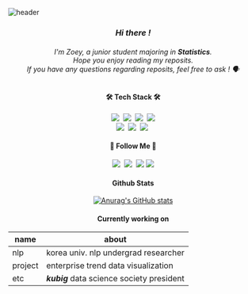 ![header](https://capsule-render.vercel.app/api?type=wave&color=auto&height=200&section=header&text=new%20Influence();&fontSize=90&fontColor=000000)

<h3 align="center"><i> Hi there ! </i></h3>
<h6 align="center">I'm Zoey, a junior student majoring in <b>Statistics</b>.<br>
Hope you enjoy reading my reposits. <br>
If you have any questions regarding reposits, feel free to ask ! 🗣️</h6>


<h4 align="center">🛠️ Tech Stack 🛠️</h4>
<p align="center">
  <img src="https://img.shields.io/badge/Python-3776AB?style=flat-square&logo=Python&logoColor=white"/></a>&nbsp 
  <img src="https://img.shields.io/badge/Django-092E20?style=flat-square&logo=Django&logoColor=white"/></a>&nbsp 
  <img src="https://img.shields.io/badge/R-276DC3?style=flat-square&logo=R&logoColor=white"/></a>&nbsp
  <img src="https://img.shields.io/badge/Tableau-E97627?style=flat-square&logo=Tableau&logoColor=white"/></a>
  <br>
  <img src="https://img.shields.io/badge/Mysql-4479A1?style=flat-square&logo=MySql&logoColor=white"/></a>&nbsp 
  <img src="https://img.shields.io/badge/aws-FF9900?style=flat-square&logo=AmazonAWS&logoColor=white"/></a>&nbsp 
  <img src="https://img.shields.io/badge/Postgresql-4169E1?style=flat-square&logo=Postgresql&logoColor=white"/></a>&nbsp 
</p>

<h4 align="center"> 💞 Follow Me 💞 </h4>
<p align="center">
  <a href="https://blog.naver.com/zoeyki"><img src="https://img.shields.io/badge/Blog-03C75A?style=flat-square&logo=Naver&logoColor=white&link=https://blog.naver.com/zoeyki"/></a>&nbsp
  <a href="https://www.instagram.com/rlekdus/"><img src="https://img.shields.io/badge/Instagram-E4405F?style=flat-square&logo=Instagram&logoColor=white&link=https://www.instagram.com/rlekdus/"/></a>&nbsp
  <a href="https://www.linkedin.com/in/dayeon-ki-859926154/"><img src="https://img.shields.io/badge/LinkedIn-0A66C2?style=flat-square&logo=LinkedIn&logoColor=white&link=https://www.linkedin.com/in/dayeon-ki-859926154"/></a>
  <a href="mailto:dayeonki@gmail.com"><img src="https://img.shields.io/badge/Gmail-d14836?style=flat-square&logo=Gmail&logoColor=white&link=dayeonki@gmail.com"/></a>

</p>



<h4 align="center"> Github Stats </h4>
<div align="center">

[![Anurag's GitHub stats](https://github-readme-stats.vercel.app/api?username=hyeinisfree&hide_title=true&show_icons=true&include_all_commits=true&disable_animations=true&theme=vue)](https://github.com/anuraghazra/github-readme-stats)
</div>


<h4 align="center"> Currently working on </h4>
<div align="center">

name | about
---- | ----
nlp | korea univ. nlp undergrad researcher
project | enterprise trend data visualization
etc | **_kubig_** data science society president

</div>
